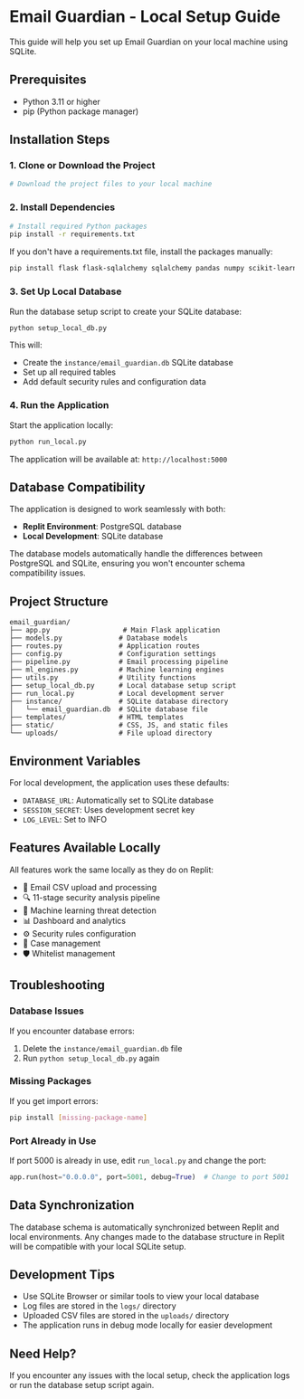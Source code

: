 # Email Guardian - Local Setup Guide

This guide will help you set up Email Guardian on your local machine using SQLite.

## Prerequisites

- Python 3.11 or higher
- pip (Python package manager)

## Installation Steps

### 1. Clone or Download the Project
```bash
# Download the project files to your local machine
```

### 2. Install Dependencies
```bash
# Install required Python packages
pip install -r requirements.txt
```

If you don't have a requirements.txt file, install the packages manually:
```bash
pip install flask flask-sqlalchemy sqlalchemy pandas numpy scikit-learn xgboost textblob gunicorn werkzeug
```

### 3. Set Up Local Database
Run the database setup script to create your SQLite database:
```bash
python setup_local_db.py
```

This will:
- Create the `instance/email_guardian.db` SQLite database
- Set up all required tables
- Add default security rules and configuration data

### 4. Run the Application
Start the application locally:
```bash
python run_local.py
```

The application will be available at: `http://localhost:5000`

## Database Compatibility

The application is designed to work seamlessly with both:
- **Replit Environment**: PostgreSQL database
- **Local Development**: SQLite database

The database models automatically handle the differences between PostgreSQL and SQLite, ensuring you won't encounter schema compatibility issues.

## Project Structure

```
email_guardian/
├── app.py                  # Main Flask application
├── models.py              # Database models  
├── routes.py              # Application routes
├── config.py              # Configuration settings
├── pipeline.py            # Email processing pipeline
├── ml_engines.py          # Machine learning engines
├── utils.py               # Utility functions
├── setup_local_db.py      # Local database setup script
├── run_local.py           # Local development server
├── instance/              # SQLite database directory
│   └── email_guardian.db  # SQLite database file
├── templates/             # HTML templates
├── static/                # CSS, JS, and static files
└── uploads/               # File upload directory
```

## Environment Variables

For local development, the application uses these defaults:
- `DATABASE_URL`: Automatically set to SQLite database
- `SESSION_SECRET`: Uses development secret key
- `LOG_LEVEL`: Set to INFO

## Features Available Locally

All features work the same locally as they do on Replit:

- 📧 Email CSV upload and processing
- 🔍 11-stage security analysis pipeline
- 🤖 Machine learning threat detection
- 📊 Dashboard and analytics
- ⚙️ Security rules configuration
- 📝 Case management
- 🛡️ Whitelist management

## Troubleshooting

### Database Issues
If you encounter database errors:
1. Delete the `instance/email_guardian.db` file
2. Run `python setup_local_db.py` again

### Missing Packages
If you get import errors:
```bash
pip install [missing-package-name]
```

### Port Already in Use
If port 5000 is already in use, edit `run_local.py` and change the port:
```python
app.run(host="0.0.0.0", port=5001, debug=True)  # Change to port 5001
```

## Data Synchronization

The database schema is automatically synchronized between Replit and local environments. Any changes made to the database structure in Replit will be compatible with your local SQLite setup.

## Development Tips

- Use SQLite Browser or similar tools to view your local database
- Log files are stored in the `logs/` directory
- Uploaded CSV files are stored in the `uploads/` directory
- The application runs in debug mode locally for easier development

## Need Help?

If you encounter any issues with the local setup, check the application logs or run the database setup script again.